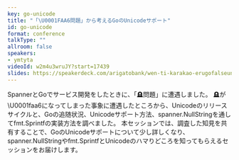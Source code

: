 ```yaml
---
key: go-unicode
title: "「\U0001FAA6問題」から考えるGoのUnicodeサポート"
id: go-unicode
format: conference
talkType: ""
allroom: false
speakers:
- ymtyta
videoId: w2m4u3wruJY?start=17439
slides: https://speakerdeck.com/arigatobank/wen-ti-karakao-erugofalseunicodesahoto
---
```

SpannerとGoでサービス開発をしたときに、「🪦問題」に遭遇しました。
🪦が\U0001faa6になってしまった事象に遭遇したところから、Unicodeのリリースサイクルと、Goの追随状況、Unicodeサポート方法、spanner.NullStringを通してfmt.Sprintfの実装方法を調べました。
本セッションでは、調査した知見を共有することで、GoのUnicodeサポートについて少し詳しくなり、spanner.NullStringやfmt.SprintfとUnicodeのハマりどころを知ってもらえるセッションをお届けします。